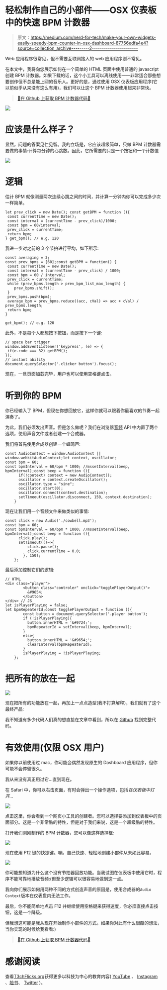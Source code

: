 # 轻松制作自己的小部件——OSX 仪表板中的快速 BPM 计数器

> 原文：<https://medium.com/nerd-for-tech/make-your-own-widgets-easily-speedy-bpm-counter-in-osx-dashboard-87756edfa4e4?source=collection_archive---------2----------------------->

Web 应用程序很常见，但不需要互联网接入的 web 应用程序则不常见。

在本文中，我将向您展示如何在一个简单的 HTML 页面中使用普通的 javascript 创建 BPM 计数器。如果下载的话，这个小工具可以离线使用——非常适合那些想要创作但不总是能上网的音乐人。更好的是，通过使用 OSX 仪表板应用程序(它以前似乎从来没有这么有用)，我们可以让这个 BPM 计数器使用起来非常快。

> [🔗在 Github 上获取 BPM 计数器代码📔](https://github.com/sk-t3ch/BPM_Counter)

![](img/d6da06ee182877b99885a16515b3e0dd.png)

# 应该是什么样子？

显然，问题的答案见仁见智。我的立场是，它应该超级简单，只做 BPM 计数器需要做的事情:计算每分钟的心跳数。因此，它所需要的只是一个按钮和一个计数值

![](img/e3f819065d96b07d8eb344a6ebc37c0d.png)

# 逻辑

估计 BPM 就像测量两次连续心跳之间的时间，并计算一分钟内你可以完成多少次一样简单。

```
let prev_click = new Date(); const getBPM = function (){
 const currentTime = new Date();
 const interval = (currentTime - prev_click)/1000;
 const bpm = 60/interval;
 prev_click = currentTime;
 return bpm;
} get_bpm(); // e.g. 120
```

我进一步对之前的 3 个节拍进行平均，如下所示:

```
const averaging = 3;
const prev_bpms = [60];const getBPM = function() {
 const currentTime = new Date();
 const interval = (currentTime - prev_click) / 1000;
 const bpm = 60 / interval;
 prev_click = currentTime;
 while (prev_bpms.length > prev_bpm_list_max_length) {
    prev_bpms.shift();
 }
 prev_bpms.push(bpm);
 average_bpm = prev_bpms.reduce((acc, cVal) => acc + cVal) / prev_bpms.length;
 return bpm;
} 

get_bpm(); // e.g. 120
```

此外，不是每个人都想按下按钮，而是按下一个键:

```
// space bar trigger
window.addEventListener('keypress', (e) => {
 if(e.code === 32) getBPM();
});
// instant ability
document.querySelector('.clicker button').focus();
```

现在，一旦页面加载完毕，用户也可以使用空格键点击。

# 听到你的 BPM

你已经输入了 BPM，但现在你想回放它，这样你就可以跟着你最喜欢的节奏一起演奏了。

为此，我们必须发出声音。但是怎么做呢？我们在浏览器[音频](https://developer.mozilla.org/en-US/docs/Web/API/Web_Audio_API) API 中内置了两个选项，使用声音文件或者创建一个合成器。

我们将首先使用合成器创建一个蜂鸣声:

```
const AudioContext = window.AudioContext || window.webkitAudioContext;let context, oscillator;
const bpm = 60;
const bpmInterval = 60/bpm * 1000; //mssetInterval(beep, bpmInterval);const beep = function (){
      if(!context) context = new AudioContext();
      oscillator = context.createOscillator();
      oscillator.type = "sine";
      oscillator.start(0);
      oscillator.connect(context.destination);
      setTimeout(oscillator.disconnect, 150, context.destination);
    }
```

现在让我们用一个音频文件来做类似的事情:

```
const click = new Audio('./cowbell.mp3');
const bpm = 60;
const bpmInterval = 60/bpm * 1000; //mssetInterval(beep, bpmInterval);const beep = function (){
      click.play();
      setTimeout(()=>{ 
          click.pause(); 
          click.currentTime = 0.0;
        }, 150);
    };
```

最后添加控制它们的逻辑:

```
// HTML
<div class="player">
        <button class="controler" onclick="togglePlayerOutput()">
          &#9654;
        </button>
</div> // JS
let isPlayerPlaying = false;
let bpmRepeaterId;const togglePlayerOutput = function (){
        const button = document.querySelector('.player button');
        if (!isPlayerPlaying){
          button.innerHTML = '&#9724;';
          bpmRepeaterId = setInterval(beep, bpmInterval);
        }
        else{
          button.innerHTML = '&#9654;';
          clearInterval(bpmRepeaterId);
        }
        isPlayerPlaying = !isPlayerPlaying;
    };
```

# 把所有的放在一起

![](img/ae4e98aa4d7359bd755d0f16198cb88c.png)

现在把所有的功能放在一起，再加上一点点造型(我不打算解释)，我们就有了这个最终产品:

我不知道有多少代码人们真的想直接在文章中看到，所以在 [Github](https://github.com/sk-t3ch/BPM_Counter) 找到完整代码。

# 有效使用(仅限 OSX 用户)

如果你以前使用过 mac，你可能会偶然发现原生的 Dashboard 应用程序，但你可能不会停留很久。

我从来没有真正用过它…直到现在。

在 Safari 中，你可以右击页面，有时会弹出一个操作选项，包括*在仪表板中打开…*

![](img/5a7be58a89f99614a820983d00c28729.png)

点击这里，你会看到一个网页小工具的创建者。您可以选择要添加到仪表板中的页面部分。这是一个非常酷的特性，但是对于我们来说，这是一个超级酷的特性。

打开我们刚刚制作的 BPM 计数器，您可以像这样选择框:

![](img/5f943d0e8e42865b228da3d941eb4b2d.png)

现在使用 F12 键的快捷键。嘣。自己快速、轻松地创建小部件从未如此容易。

![](img/4d69467065894a64c7149b14917bc8eb.png)

你可能想知道为什么这个没有节拍器回放功能。当我试图在仪表板中使用它时，程序不能可靠地播放音频:(但至少逻辑可以很容易地做到这一点。

我向你们展示如何用两种不同的方式创造声音的原因是，使用合成器的`Audio Context`版本在仪表盘内无法工作。

最后，你不能简单地点击 F12 并继续使用空格键来获得速度，你必须直接点击按钮，这是一个降级。

但我想这可能是我从现在开始制作小部件的方式。如果你对此有什么很酷的想法，当你实现的时候给我看看:)

> [🔗在 Github 上获取 BPM 计数器代码📔](https://github.com/sk-t3ch/BPM_Counter)

# 感谢阅读

查看[T3chFlicks.org](https://t3chflicks.org/Projects/bpm-counter)获得更多以科技为中心的教育内容( [YouTube](https://www.youtube.com/channel/UC0eSD-tdiJMI5GQTkMmZ-6w) 、 [Instagram](https://www.instagram.com/t3chflicks/) 、[脸书](https://www.facebook.com/t3chflicks)、 [Twitter](https://twitter.com/t3chflicks) )。